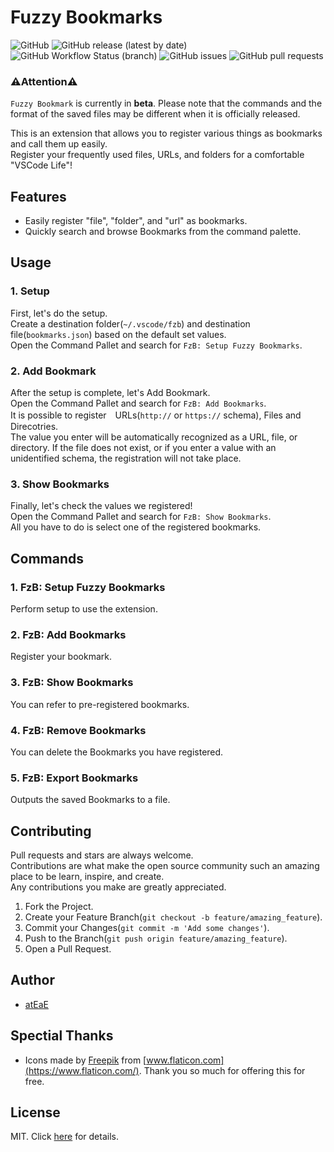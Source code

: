 # Fuzzy Bookmarks

![GitHub](https://img.shields.io/github/license/atEaE/fuzzy-bookmarks)
![GitHub release (latest by date)](https://img.shields.io/github/v/release/atEaE/fuzzy-bookmarks)
![GitHub Workflow Status (branch)](https://img.shields.io/github/workflow/status/atEaE/fuzzy-bookmarks/Release%20Fuzzy%20Bookmarks/master)
![GitHub issues](https://img.shields.io/github/issues-raw/atEaE/fuzzy-bookmarks)
![GitHub pull requests](https://img.shields.io/github/issues-pr/atEaE/fuzzy-bookmarks)

### ⚠️Attention️️⚠️

`Fuzzy Bookmark` is currently in **beta**. Please note that the commands and the format of the saved files may be different when it is officially released.

This is an extension that allows you to register various things as bookmarks and call them up easily.  
Register your frequently used files, URLs, and folders for a comfortable "VSCode Life"!

## Features

- Easily register "file", "folder", and "url" as bookmarks.
- Quickly search and browse Bookmarks from the command palette.

## Usage

### 1. Setup

First, let's do the setup.  
Create a destination folder(`~/.vscode/fzb`) and destination file(`bookmarks.json`) based on the default set values.  
Open the Command Pallet and search for `FzB: Setup Fuzzy Bookmarks`.

### 2. Add Bookmark

After the setup is complete, let's Add Bookmark.  
Open the Command Pallet and search for `FzB: Add Bookmarks`.  
It is possible to register　URLs(`http://` or `https://` schema), Files and Direcotries.  
The value you enter will be automatically recognized as a URL, file, or directory.
If the file does not exist, or if you enter a value with an unidentified schema, the registration will not take place.

### 3. Show Bookmarks

Finally, let's check the values we registered!  
Open the Command Pallet and search for `FzB: Show Bookmarks`.  
All you have to do is select one of the registered bookmarks.

## Commands

### 1. FzB: Setup Fuzzy Bookmarks

Perform setup to use the extension.

### 2. FzB: Add Bookmarks

Register your bookmark.

### 3. FzB: Show Bookmarks

You can refer to pre-registered bookmarks.

### 4. FzB: Remove Bookmarks

You can delete the Bookmarks you have registered.

### 5. FzB: Export Bookmarks

Outputs the saved Bookmarks to a file.

## Contributing

Pull requests and stars are always welcome.  
Contributions are what make the open source community such an amazing place to be learn, inspire, and create.   
Any contributions you make are greatly appreciated.

1. Fork the Project.
2. Create your Feature Branch(`git checkout -b feature/amazing_feature`).
3. Commit your Changes(`git commit -m 'Add some changes'`).
4. Push to the Branch(`git push origin feature/amazing_feature`).
5. Open a Pull Request.
  
## Author

- [atEaE](https://github.com/atEaE)

## Spectial Thanks

- Icons made by [Freepik](https://www.freepik.com) from [www.flaticon.com](https://www.flaticon.com/). Thank you so much for offering this for free.

## License

MIT. Click [here](./LICENSE) for details.
